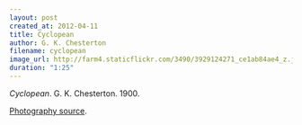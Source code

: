 ```yaml
---
layout: post
created_at: 2012-04-11
title: Cyclopean
author: G. K. Chesterton
filename: cyclopean
image_url: http://farm4.staticflickr.com/3490/3929124271_ce1ab84ae4_z.jpg?zz=1
duration: "1:25"
---
```


_Cyclopean_.  G. K. Chesterton.  1900.

[Photography source](http://www.flickr.com/photos/akabilk/3929124271/URL).
